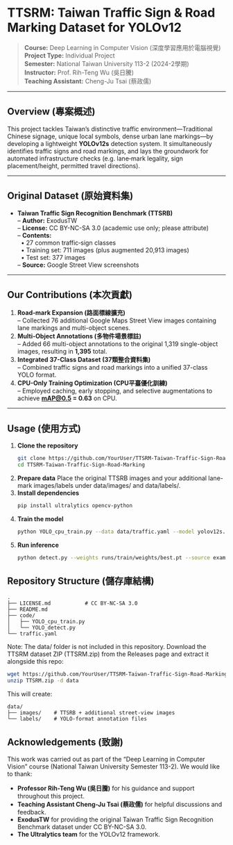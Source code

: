 # TTSRM: Taiwan Traffic Sign & Road Marking Dataset for YOLOv12

> **Course:** Deep Learning in Computer Vision (深度學習應用於電腦視覺)  
> **Project Type:** Individual Project  
> **Semester:** National Taiwan University 113-2 (2024-2學期)  
> **Instructor:** Prof. Rih-Teng Wu (吳日騰)  
> **Teaching Assistant:** Cheng-Ju Tsai (蔡政儒)  

---

## Overview (專案概述)

This project tackles Taiwan’s distinctive traffic environment—Traditional Chinese signage, unique local symbols, dense urban lane markings—by developing a lightweight **YOLOv12s** detection system. It simultaneously identifies traffic signs and road markings, and lays the groundwork for automated infrastructure checks (e.g. lane‐mark legality, sign placement/height, permitted travel directions).

---

## Original Dataset (原始資料集)

- **Taiwan Traffic Sign Recognition Benchmark (TTSRB)**  
  – **Author:** ExodusTW  
  – **License:** CC BY-NC-SA 3.0 (academic use only; please attribute)  
  – **Contents:**  
  &nbsp;&nbsp;• 27 common traffic‐sign classes  
  &nbsp;&nbsp;• Training set: 711 images (plus augmented 20,913 images)  
  &nbsp;&nbsp;• Test set: 377 images  
  – **Source:** Google Street View screenshots  

---

## Our Contributions (本次貢獻)

1. **Road‐mark Expansion (路面標線擴充)**  
   – Collected 76 additional Google Maps Street View images containing lane markings and multi-object scenes.  
2. **Multi-Object Annotations (多物件場景標註)**  
   – Added 66 multi-object annotations to the original 1,319 single-object images, resulting in **1,395** total.  
3. **Integrated 37-Class Dataset (37類整合資料集)**  
   – Combined traffic signs and road markings into a unified 37-class YOLO format.  
4. **CPU-Only Training Optimization (CPU平臺優化訓練)**  
   – Employed caching, early stopping, and selective augmentations to achieve **mAP@0.5 = 0.63** on CPU.  

---

## Usage (使用方式)

1. **Clone the repository**  
   ```bash
   git clone https://github.com/YourUser/TTSRM-Taiwan-Traffic-Sign-Road-Marking.git
   cd TTSRM-Taiwan-Traffic-Sign-Road-Marking
2. **Prepare data**
   Place the original TTSRB images and your additional lane-mark images/labels under data/images/ and data/labels/.
3. **Install dependencies**
   ```bash
   pip install ultralytics opencv-python
4. **Train the model**  
   ```bash
   python YOLO_cpu_train.py --data data/traffic.yaml --model yolov12s.yaml --device cpu --epochs 100 --batch 16 --cache True
5. **Run inference**
   ```bash
   python detect.py --weights runs/train/weights/best.pt --source examples/*.jpg

## Repository Structure (儲存庫結構)
  ```text
  .
  ├── LICENSE.md           # CC BY-NC-SA 3.0
  ├── README.md
  ├── code/
  │   ├── YOLO_cpu_train.py
  │   └── YOLO_detect.py
  └── traffic.yaml
  ```
  Note: The data/ folder is not included in this repository.
  Download the TTSRM dataset ZIP (TTSRM.zip) from the Releases page and extract it alongside this repo:
  ```bash
  wget https://github.com/YourUser/TTSRM-Taiwan-Traffic-Sign-Road-Marking/releases/download/v1.0/TTSRM.zip
  unzip TTSRM.zip -d data
  ```
  This will create:
  ```text
  data/
  ├── images/    # TTSRB + additional street-view images
  └── labels/    # YOLO-format annotation files
  ```

## Acknowledgements (致謝)

This work was carried out as part of the “Deep Learning in Computer Vision” course (National Taiwan University Semester 113-2). We would like to thank:

- **Professor Rih-Teng Wu (吳日騰)** for his guidance and support throughout this project.
- **Teaching Assistant Cheng-Ju Tsai (蔡政儒)** for helpful discussions and feedback.
- **ExodusTW** for providing the original Taiwan Traffic Sign Recognition Benchmark dataset under CC BY-NC-SA 3.0.
- **The Ultralytics team** for the YOLOv12 framework.

